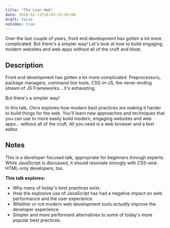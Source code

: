 ```yaml
---
title: "The Lean Web"
date: 2018-01-11T16:03:33-05:00
draft: false
noIndex: true
---
```


Over the last couple of years, front end development has gotten a lot more complicated. But there's a simpler way! Let's look at how to build engaging, modern websites and web apps without all of the cruft and bloat.

<script async class="margin-bottom speakerdeck-embed" data-id="ca8c68b8a6984cd197fa9a5da15c16cc" data-ratio="1.77777777777778" src="//speakerdeck.com/assets/embed.js"></script>

## Description

Front end development has gotten a lot more complicated. Preprocessors, package managers, command line tools, CSS-in-JS, the never-ending stream of JS Frameworks... it's exhausting.

But there's a simpler way!

In this talk, Chris explores how modern best practices are making it harder to build things for the web. You'll learn new approaches and techniques that you can use to more easily build modern, engaging websites and web apps... without all of the cruft. All you need is a web browser and a text editor.

## Notes

This is a developer-focused talk, appropriate for beginners through experts. While JavaScript is discussed, it should resonate strongly with CSS-and-HTML-only developers, too.

**This talk explores:**

- Why many of today's best practices exist.
- How the explosive use of JavaScript has had a negative impact on web performance and the user&nbsp;experience.
- Whether or not modern web development tools *actually* improve the developer&nbsp;experience.
- Simpler and more performant alternatives to some of today's more popular best&nbsp;practices.